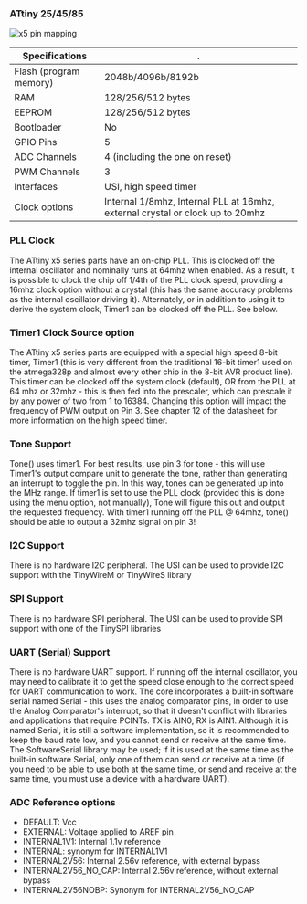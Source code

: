
### ATtiny 25/45/85
![x5 pin mapping](http://drazzy.com/e/img/PinoutT85.png "Arduino Pin Mapping for ATtiny x5 series")


 Specifications |  .
------------ | -------------
Flash (program memory)   | 2048b/4096b/8192b
RAM  | 128/256/512 bytes
EEPROM | 128/256/512 bytes
Bootloader | No
GPIO Pins | 5
ADC Channels | 4 (including the one on reset)
PWM Channels | 3
Interfaces | USI, high speed timer
Clock options | Internal 1/8mhz, Internal PLL at 16mhz, external crystal or clock up to 20mhz


### PLL Clock
The ATtiny x5 series parts have an on-chip PLL. This is clocked off the internal oscillator and nominally runs at 64mhz when enabled. As a result, it is possible to clock the chip off 1/4th of the PLL clock speed, providing a 16mhz clock option without a crystal (this has the same accuracy problems as the internal oscillator driving it). Alternately, or in addition to using it to derive the system clock, Timer1 can be clocked off the PLL. See below.

### Timer1 Clock Source option
The ATtiny x5 series parts are equipped with a special high speed 8-bit timer, Timer1 (this is very different from the traditional 16-bit timer1 used on the atmega328p and almost every other chip in the 8-bit AVR product line). This timer can be clocked off the system clock (default), OR from the PLL at 64 mhz or 32mhz - this is then fed into the prescaler, which can prescale it by any power of two from 1 to 16384. Changing this option will impact the frequency of PWM output on Pin 3. See chapter 12 of the datasheet for more information on the high speed timer.

### Tone Support
Tone() uses timer1. For best results, use pin 3 for tone - this will use Timer1's output compare unit to generate the tone, rather than generating an interrupt to toggle the pin. In this way, tones can be generated up into the MHz range. If timer1 is set to use the PLL clock (provided this is done using the menu option, not manually), Tone will figure this out and output the requested frequency. With timer1 running off the PLL @ 64mhz, tone() should be able to output a 32mhz signal on pin 3!

### I2C Support
There is no hardware I2C peripheral. The USI can be used to provide I2C support with the TinyWireM or TinyWireS library

### SPI Support
There is no hardware SPI peripheral. The USI can be used to provide SPI support with one of the TinySPI libraries

### UART (Serial) Support
There is no hardware UART support. If running off the internal oscillator, you may need to calibrate it to get the speed close enough to the correct speed for UART communication to work. The core incorporates a built-in software serial named Serial - this uses the analog comparator pins, in order to use the Analog Comparator's interrupt, so that it doesn't conflict with libraries and applications that require PCINTs.  TX is AIN0, RX is AIN1. Although it is named Serial, it is still a software implementation, so it is recommended to keep the baud rate low, and you cannot send or receive at the same time. The SoftwareSerial library may be used; if it is used at the same time as the built-in software Serial, only one of them can send *or* receive at a time (if you need to be able to use both at the same time, or send and receive at the same time, you must use a device with a hardware UART). 

### ADC Reference options
* DEFAULT: Vcc
* EXTERNAL: Voltage applied to AREF pin
* INTERNAL1V1: Internal 1.1v reference
* INTERNAL: synonym for INTERNAL1V1
* INTERNAL2V56: Internal 2.56v reference, with external bypass
* INTERNAL2V56_NO_CAP: Internal 2.56v reference, without external bypass
* INTERNAL2V56NOBP: Synonym for INTERNAL2V56_NO_CAP
